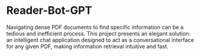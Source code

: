 # Reader-Bot-GPT
Navigating dense PDF documents to find specific information can be a tedious and inefficient process. This project presents an elegant solution: an intelligent chat application designed to act as a conversational interface for any given PDF, making information retrieval intuitive and fast.
